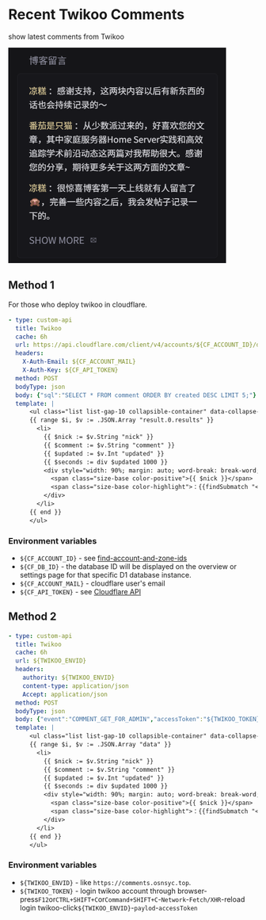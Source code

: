 # Recent Twikoo Comments

show latest comments from Twikoo

![](preview.png)

## Method 1

For those who deploy twikoo in cloudflare.

```yaml
- type: custom-api
  title: Twikoo
  cache: 6h
  url: https://api.cloudflare.com/client/v4/accounts/${CF_ACCOUNT_ID}/d1/database/${CF_DB_ID}/query
  headers:
    X-Auth-Email: ${CF_ACCOUNT_MAIL}
    X-Auth-Key: ${CF_API_TOKEN}
  method: POST
  bodyType: json
  body: {"sql":"SELECT * FROM comment ORDER BY created DESC LIMIT 5;"}
  template: |
      <ul class="list list-gap-10 collapsible-container" data-collapse-after="3">
      {{ range $i, $v := .JSON.Array "result.0.results" }}
        <li>
          {{ $nick := $v.String "nick" }}
          {{ $comment := $v.String "comment" }}
          {{ $updated := $v.Int "updated" }}
          {{ $seconds := div $updated 1000 }}
          <div style="width: 90%; margin: auto; word-break: break-word; overflow-wrap: break-word; white-space: normal;">
            <span class="size-base color-positive">{{ $nick }}</span>
            <span class="size-base color-highlight">：{{findSubmatch "<p>(.*?)</p>" $comment}}</span>
          </div>
        </li>
      {{ end }}
      </ul>
```

### Environment variables

- `${CF_ACCOUNT_ID}` - see [find-account-and-zone-ids](https://developers.cloudflare.com/fundamentals/account/find-account-and-zone-ids/)
- `${CF_DB_ID}` - the database ID will be displayed on the overview or settings page for that specific D1 database instance.
- `${CF_ACCOUNT_MAIL}` - cloudflare user's email 
- `${CF_API_TOKEN}` - see [Cloudflare API](https://developers.cloudflare.com/api/)

## Method 2

```yaml
- type: custom-api
  title: Twikoo
  cache: 6h
  url: ${TWIKOO_ENVID}
  headers:
    authority: ${TWIKOO_ENVID}
    content-type: application/json
    Accept: application/json
  method: POST
  bodyType: json
  body: {"event":"COMMENT_GET_FOR_ADMIN","accessToken":"${TWIKOO_TOKEN}","per":5,"page":1,"keyword":"","type":""}
  template: |
      <ul class="list list-gap-10 collapsible-container" data-collapse-after="3">
      {{ range $i, $v := .JSON.Array "data" }}
        <li>
          {{ $nick := $v.String "nick" }}
          {{ $comment := $v.String "comment" }}
          {{ $updated := $v.Int "updated" }}
          {{ $seconds := div $updated 1000 }}
          <div style="width: 90%; margin: auto; word-break: break-word; overflow-wrap: break-word; white-space: normal;">
            <span class="size-base color-positive">{{ $nick }}</span>
            <span class="size-base color-highlight">：{{findSubmatch "<p>(.*?)</p>" $comment}}</span>
          </div>
        </li>
      {{ end }}
      </ul>
```

### Environment variables

- `${TWIKOO_ENVID}` - like `https://comments.osnsyc.top`.
- `${TWIKOO_TOKEN}` - login twikoo account through browser-press`F12`or`CTRL+SHIFT+C`or`Command+SHIFT+C`-`Network`-`Fetch/XHR`-reload login twikoo-click`${TWIKOO_ENVID}`-`paylod`-`accessToken`
